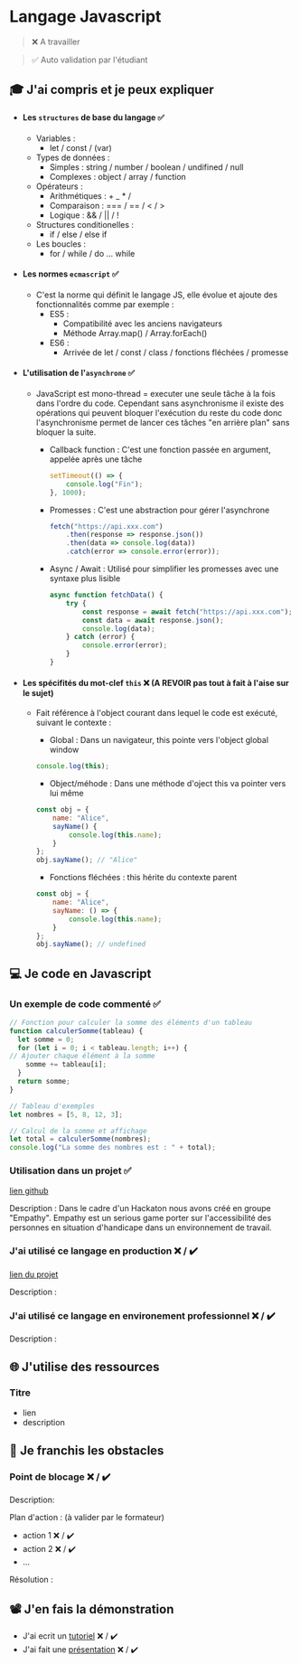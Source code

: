 # Langage Javascript

> ❌ A travailler

> ✅ Auto validation par l'étudiant

## 🎓 J'ai compris et je peux expliquer

- #### Les `structures` de base du langage ✅ 
    * Variables : 
        * let / const / (var)
    * Types de données : 
        * Simples : string / number / boolean / undifined / null
        * Complexes : object / array / function
    * Opérateurs :
        * Arithmétiques : + _ * /
        * Comparaison : === / == / < / >
        * Logique : && / || / !
    * Structures conditionelles :
        * if / else / else if 
    * Les boucles : 
        * for / while / do ... while 

- #### Les normes `ecmascript` ✅ 
    * C'est la norme qui définit le langage JS, elle évolue et ajoute des fonctionnalités comme par exemple :
        * ES5 :
            * Compatibilité avec les anciens navigateurs
            * Méthode Array.map() / Array.forEach()
        * ES6 :
            * Arrivée de let / const / class / fonctions fléchées / promesse
    
- #### L'utilisation de l'`asynchrone` ✅ 
    * JavaScript est mono-thread = executer une seule tâche à la fois dans l'ordre du code. Cependant sans asynchronisme il existe des opérations qui peuvent bloquer l'exécution du reste du code donc l'asynchronisme permet de lancer ces tâches "en arrière plan" sans bloquer la suite.

        * Callback function : C'est une fonction passée en argument, appelée après une tâche 

            ```javascript
            setTimeout(() => {
                console.log("Fin");
            }, 1000);
            ```
        * Promesses : C'est une abstraction pour gérer l'asynchrone

            ```javascript 
            fetch("https://api.xxx.com")
                .then(response => response.json())
                .then(data => console.log(data))
                .catch(error => console.error(error));
            ```
        * Async / Await : Utilisé pour simplifier les promesses avec une syntaxe plus lisible

            ```javascript
            async function fetchData() {
                try {
                    const response = await fetch("https://api.xxx.com");
                    const data = await response.json();
                    console.log(data);
                } catch (error) {
                    console.error(error);
                }
            }
            ```

- #### Les spécifités du mot-clef `this` ❌ (A REVOIR pas tout à fait à l'aise sur le sujet)
    * Fait référence à l'object courant dans lequel le code est exécuté, suivant le contexte :
        * Global : Dans un navigateur, this pointe vers l'object global window

        ```javascript
        console.log(this);
        ```

        * Object/méhode : Dans une méthode d'oject this va pointer vers lui même

        ```javascript
        const obj = {
            name: "Alice",
            sayName() {
                console.log(this.name);
            }
        };
        obj.sayName(); // "Alice"
        ```

        * Fonctions fléchées : this hérite du contexte parent

        ```javascript 
        const obj = {
            name: "Alice",
            sayName: () => {
                console.log(this.name);
            }
        };
        obj.sayName(); // undefined
        ```


## 💻 Je code en Javascript

### Un exemple de code commenté ✅ 

```javascript
// Fonction pour calculer la somme des éléments d'un tableau
function calculerSomme(tableau) {
  let somme = 0;
  for (let i = 0; i < tableau.length; i++) {
// Ajouter chaque élément à la somme
    somme += tableau[i]; 
  }
  return somme;
}

// Tableau d'exemples
let nombres = [5, 8, 12, 3];

// Calcul de la somme et affichage
let total = calculerSomme(nombres);
console.log("La somme des nombres est : " + total);

```

### Utilisation dans un projet ✅ 

[lien github](https://github.com/MaevaBriolais/Empathy_Hackaton)

Description : Dans le cadre d'un Hackaton nous avons créé en groupe "Empathy".
Empathy est un serious game porter sur l'accessibilité des personnes en situation d'handicape dans un environnement de travail.

### J'ai utilisé ce langage en production ❌ / ✔️

[lien du projet](...)

Description :

### J'ai utilisé ce langage en environement professionnel ❌ / ✔️

Description :

## 🌐 J'utilise des ressources

### Titre

- lien
- description

## 🚧 Je franchis les obstacles

### Point de blocage ❌ / ✔️

Description:

Plan d'action : (à valider par le formateur)

- action 1 ❌ / ✔️
- action 2 ❌ / ✔️
- ...

Résolution :

## 📽️ J'en fais la démonstration

- J'ai ecrit un [tutoriel](...) ❌ / ✔️
- J'ai fait une [présentation](...) ❌ / ✔️

